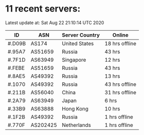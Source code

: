 # 11 recent servers:

Latest update at: Sat Aug 22 21:10:14 UTC 2020

| ID | ASN | Server Country | Online |
| -- | --- | -------------- | ------ |
| #.D09B | AS174 | United States | 18 hrs offline |
| #.95A7 | AS51659 | Russia | 43 hrs |
| #.7F1D | AS63949 | Singapore | 12 hrs |
| #.FEBE | AS51659 | Russia | 43 hrs |
| #.8AE5 | AS49392 | Russia | 13 hrs |
| #.1070 | AS49392 | Russia | 43 hrs offline |
| #.211B | AS56040 | China | 31 hrs offline |
| #.2A79 | AS63949 | Japan | 6 hrs |
| #.33B9 | AS63888 | Hong Kong | 10 hrs |
| #.1F2B | AS49392 | Russia | 1 hrs offline |
| #.770F | AS202425 | Netherlands | 1 hrs offline |


